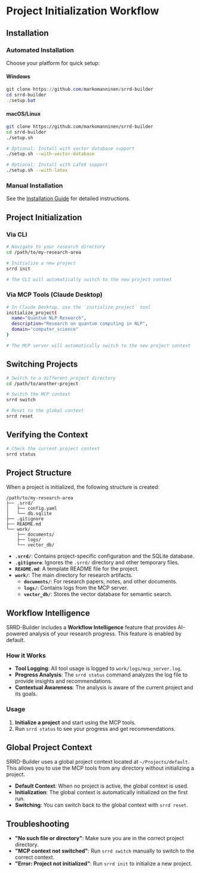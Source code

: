 # Project Initialization Workflow

## Installation

### Automated Installation

Choose your platform for quick setup:

#### Windows

```powershell
git clone https://github.com/markomanninen/srrd-builder
cd srrd-builder
./setup.bat
```

#### macOS/Linux

```bash
git clone https://github.com/markomanninen/srrd-builder
cd srrd-builder
./setup.sh

# Optional: Install with vector database support
./setup.sh --with-vector-database

# Optional: Install with LaTeX support
./setup.sh --with-latex
```

### Manual Installation

See the [Installation Guide](INSTALLATION.md) for detailed instructions.

## Project Initialization

### Via CLI

```bash
# Navigate to your research directory
cd /path/to/my-research-area

# Initialize a new project
srrd init

# The CLI will automatically switch to the new project context
```

### Via MCP Tools (Claude Desktop)

```bash
# In Claude Desktop, use the `initialize_project` tool
initialize_project(
  name="Quantum NLP Research",
  description="Research on quantum computing in NLP",
  domain="computer_science"
)

# The MCP server will automatically switch to the new project context
```

## Switching Projects

```bash
# Switch to a different project directory
cd /path/to/another-project

# Switch the MCP context
srrd switch

# Reset to the global context
srrd reset
```

## Verifying the Context

```bash
# Check the current project context
srrd status
```

## Project Structure

When a project is initialized, the following structure is created:

```
/path/to/my-research-area
├── .srrd/
│   ├── config.yaml
│   └── db.sqlite
├── .gitignore
├── README.md
└── work/
    ├── documents/
    ├── logs/
    └── vector_db/
```

- **`.srrd/`**: Contains project-specific configuration and the SQLite database.
- **`.gitignore`**: Ignores the `.srrd/` directory and other temporary files.
- **`README.md`**: A template README file for the project.
- **`work/`**: The main directory for research artifacts.
  - **`documents/`**: For research papers, notes, and other documents.
  - **`logs/`**: Contains logs from the MCP server.
  - **`vector_db/`**: Stores the vector database for semantic search.

## Workflow Intelligence

SRRD-Builder includes a **Workflow Intelligence** feature that provides AI-powered analysis of your research progress. This feature is enabled by default.

### How it Works

- **Tool Logging**: All tool usage is logged to `work/logs/mcp_server.log`.
- **Progress Analysis**: The `srrd status` command analyzes the log file to provide insights and recommendations.
- **Contextual Awareness**: The analysis is aware of the current project and its goals.

### Usage

1. **Initialize a project** and start using the MCP tools.
2. Run `srrd status` to see your progress and get recommendations.

## Global Project Context

SRRD-Builder uses a global project context located at `~/Projects/default`. This allows you to use the MCP tools from any directory without initializing a project.

- **Default Context**: When no project is active, the global context is used.
- **Initialization**: The global context is automatically initialized on the first run.
- **Switching**: You can switch back to the global context with `srrd reset`.

## Troubleshooting

- **"No such file or directory"**: Make sure you are in the correct project directory.
- **"MCP context not switched"**: Run `srrd switch` manually to switch to the correct context.
- **"Error: Project not initialized"**: Run `srrd init` to initialize a new project.
